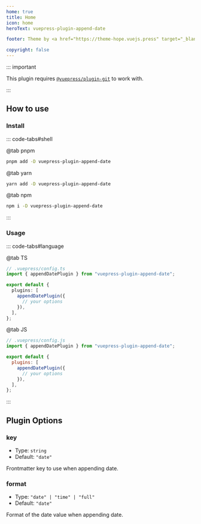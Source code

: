 ```yaml
---
home: true
title: Home
icon: home
heroText: vuepress-plugin-append-date

footer: Theme by <a href="https://theme-hope.vuejs.press" target="_blank">VuePress Theme Hope</a> | MIT Licensed, Copyright © 2019-present Mr.Hope

copyright: false
---
```


::: important

This plugin requires [`@vuepress/plugin-git`][git] to work with.

:::

## How to use

### Install

::: code-tabs#shell

@tab pnpm

```bash
pnpm add -D vuepress-plugin-append-date
```

@tab yarn

```bash
yarn add -D vuepress-plugin-append-date
```

@tab npm

```bash
npm i -D vuepress-plugin-append-date
```

:::

### Usage

::: code-tabs#language

@tab TS

```ts
// .vuepress/config.ts
import { appendDatePlugin } from "vuepress-plugin-append-date";

export default {
  plugins: [
    appendDatePlugin({
      // your options
    }),
  ],
};
```

@tab JS

```js
// .vuepress/config.js
import { appendDatePlugin } from "vuepress-plugin-append-date";

export default {
  plugins: [
    appendDatePlugin({
      // your options
    }),
  ],
};
```

:::

## Plugin Options

### key

- Type: `string`
- Default: `"date"`

Frontmatter key to use when appending date.

### format

- Type: `"date" | "time" | "full"`
- Default: `"date"`

Format of the date value when appending date.

[git]: https://vuejs.press/reference/plugin/git.html
